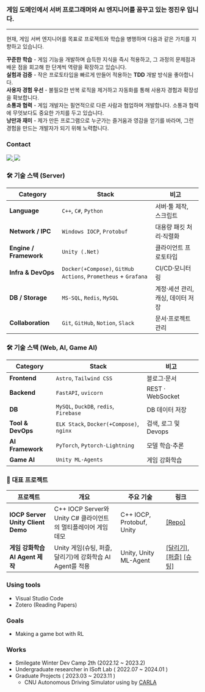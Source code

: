 ### 게임 도메인에서 서버 프로그래머와 AI 엔지니어를 꿈꾸고 있는 정진우 입니다.

---

현재, 게임 서버 엔지니어를 목표로 프로젝트와 학습을 병행하며 다음과 같은 가치를 지향하고 있습니다.

**꾸준한 학습** - 게임 기능을 개발하며 습득한 지식을 즉시 적용하고, 그 과정의 문제점과 배운 점을 회고해 한 단계씩 역량을 확장하고 있습니다. <br/>
**실험과 검증** - 작은 프로토타입을 빠르게 만들어 적용하는 **TDD** 개발 방식을 좋아합니다. <br/>
**사용자 경험 우선** - 불필요한 반복 로직을 제거하고 자동화를 통해 사용자 경험과 확장성을 확보합니다. <br/>
**소통과 협력** - 게임 개발자는 필연적으로 다른 사람과 협업하며 개발합니다. 소통과 협력에 무엇보다도 중요한 가치를 두고 있습니다. <br/>
**낭만과 재미** - 제가 만든 프로그램으로 누군가는 즐거움과 영감을 얻기를 바라며, 그런 경험을 만드는 개발자가 되기 위해 노력합니다. <br/>



### Contact
<a href="https://www.linkedin.com/in/%EC%A7%84%EC%9A%B0-%EC%A0%95-303188250/">
  <img src="https://img.shields.io/badge/LinkedIn-0077B5?style=for-the-badge&logo=linkedin&logoColor=white"></img>
</a>
<a href="mailto:jinwoo.jung.ai@gmail.com">
  <img src="https://img.shields.io/badge/Gmail-D14836?style=for-the-badge&logo=gmail&logoColor=white"></img>
</a>


<!-- 기술 스택 Section -->

### 🛠️ 기술 스택 (Server)
| Category | Stack | 비고 |
|-----------|-------|------|
| **Language** | `C++`, `C#`, `Python` | 서버‧툴 제작, 스크립트|
| **Network / IPC** | `Windows IOCP`, `Protobuf` | 대용량 패킷 처리·직렬화 |
| **Engine / Framework** | `Unity (.Net)` | 클라이언트 프로토타입 |
| **Infra & DevOps** | `Docker(+Compose)`, `GitHub Actions`, `Prometheus` + `Grafana` | CI/CD·모니터링 |
| **DB / Storage** | `MS-SQL`, `Redis`, `MySQL`| 계정·세션 관리, 캐싱, 데이터 저장 |
| **Collaboration** | `Git`, `GitHub`, `Notion`, `Slack` | 문서·프로젝트 관리 |


### 🛠️ 기술 스택 (Web, AI, Game AI)
| Category | Stack | 비고 |
|-----------|-------|------|
| **Frontend** | `Astro`, `Tailwind CSS` | 블로그·문서 |
| **Backend** | `FastAPI`, `uvicorn` | REST · WebSocket |
| **DB** | `MySQL`, `DuckDB`, `redis`, `Firebase` | DB 데이터 저장 |
| **Tool & DevOps** | `ELK Stack`, `Docker(+Compose)`, `nginx`| 검색, 로그 및 Devops |
| **AI Framework** | `PyTorch`, `Pytorch-Lightning` | 모델 학습·추론 |
| **Game AI** | `Unity ML-Agents` | 게임 강화학습 |



<!-- 프로젝트 Section -->
### 🌟 대표 프로젝트
| 프로젝트 | 개요 | 주요 기술 | 링크 |
|----------|------|-----------|------|
| **IOCP Server Unity Client Demo** | C++ IOCP Server와 Unity C# 클라이언트의 멀티플레이어 게임 데모 | C++ IOCP, Protobuf, Unity | [[Repo]](https://github.com/wlsdn2749/iocp-server-unity-client-demo) |
| **게임 강화학습 AI Agent 제작** | Unity 게임(슈팅, 퍼즐, 달리기)에 강화학습 AI Agent를 적용 | Unity, Unity ML-Agent | [[달리기]](https://github.com/wlsdn2749/Kimchi-Run-AI), [[퍼즐]](https://github.com/wlsdn2749/unity-ml-agent-brickbreaker) [[슈팅]]() |

### Using tools
- Visual Studio Code
- Zotero (Reading Papers)

### Goals
- Making a game bot with RL

### Works
- Smilegate Winter Dev Camp 2th (2022.12 ~ 2023.2)
- Undergraduate researcher in ISoft Lab ( 2022.07 ~ 2024.01 )
- Graduate Projects ( 2023.03 ~ 2023.11 )
  - CNU Autonomous Driving Simulator using by [CARLA](https://carla.org/)


